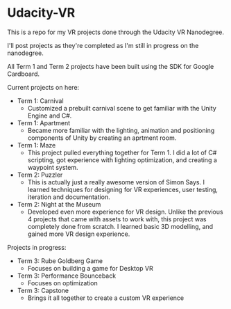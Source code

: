 # Udacity-VR
This is a repo for my VR projects done through the Udacity VR Nanodegree.

I'll post projects as they're completed as I'm still in progress on the nanodegree.

All Term 1 and Term 2 projects have been built using the SDK for Google Cardboard.

Current projects on here:
- Term 1: Carnival
	- Customized a prebuilt carnival scene to get familiar with the Unity Engine and C#.
- Term 1: Apartment
	- Became more familiar with the lighting, animation and positioning components of Unity by creating an aprtment room.
- Term 1: Maze
	- This project pulled everything together for Term 1. I did a lot of C# scripting, got experience with lighting optimization, and creating a waypoint system.
- Term 2: Puzzler
	- This is actually just a really awesome version of Simon Says. I learned techniques for designing for VR experiences, user testing, iteration and documentation.
- Term 2: Night at the Museum
	- Developed even more experience for VR design. Unlike the previous 4 projects that came with assets to work with, this project was completely done from scratch. I learned basic 3D modelling, and gained more VR design experience.

Projects in progress:
- Term 3: Rube Goldberg Game
	- Focuses on building a game for Desktop VR
- Term 3: Performance Bounceback
	- Focuses on optimization
- Term 3: Capstone
	- Brings it all together to create a custom VR experience

